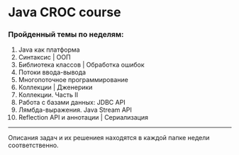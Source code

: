 # Java CROC course

### Пройденный темы по неделям:
1. Java как платформа
2. Синтаксис | ООП
3. Библиотека классов | Обработка ошибок
4. Потоки ввода-вывода
5. Многопоточное программирование
6. Коллекции | Дженерики
7. Коллекции. Часть II
8. Работа с базами данных: JDBC API
9. Лямбда-выражения. Java Stream API
10. Reflection API и аннотации | Сериализация

---

Описания задач и их решениея находятся в каждой папке недели соответственно.
